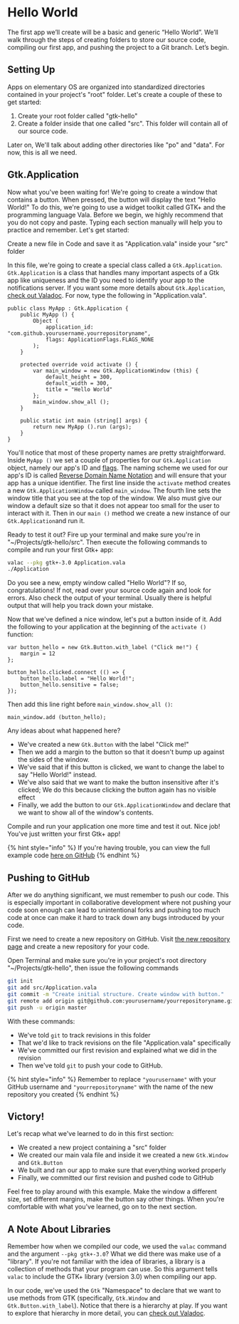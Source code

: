 # Hello World

The first app we’ll create will be a basic and generic “Hello World”. We’ll walk through the steps of creating folders to store our source code, compiling our first app, and pushing the project to a Git branch. Let’s begin.

## Setting Up

Apps on elementary OS are organized into standardized directories contained in your project's "root" folder. Let's create a couple of these to get started:

1. Create your root folder called "gtk-hello"
2. Create a folder inside that one called "src". This folder will contain all of our source code.

Later on, We'll talk about adding other directories like "po" and "data". For now, this is all we need.

## Gtk.Application

Now what you've been waiting for! We're going to create a window that contains a button. When pressed, the button will display the text "Hello World!" To do this, we're going to use a widget toolkit called GTK+ and the programming language Vala. Before we begin, we highly recommend that you do not copy and paste. Typing each section manually will help you to practice and remember. Let's get started:

Create a new file in Code and save it as "Application.vala" inside your "src" folder

In this file, we're going to create a special class called a `Gtk.Application`. `Gtk.Application` is a class that handles many important aspects of a Gtk app like uniqueness and the ID you need to identify your app to the notifications server. If you want some more details about `Gtk.Application`, [check out Valadoc](https://valadoc.org/gtk+-3.0/Gtk.Application). For now, type the following in "Application.vala".

```vala
public class MyApp : Gtk.Application {
    public MyApp () {
        Object (
            application_id: "com.github.yourusername.yourrepositoryname",
            flags: ApplicationFlags.FLAGS_NONE
        );
    }

    protected override void activate () {
        var main_window = new Gtk.ApplicationWindow (this) {
            default_height = 300,
            default_width = 300,
            title = "Hello World"
        };
        main_window.show_all ();
    }

    public static int main (string[] args) {
        return new MyApp ().run (args);
    }
}
```

You'll notice that most of these property names are pretty straightforward. Inside `MyApp ()` we set a couple of properties for our `Gtk.Application` object, namely our app's ID and [flags](https://valadoc.org/gio-2.0/GLib.ApplicationFlags.html). The naming scheme we used for our app's ID is called [Reverse Domain Name Notation](https://en.wikipedia.org/wiki/Reverse_domain_name_notation) and will ensure that your app has a unique identifier. The first line inside the `activate` method creates a new `Gtk.ApplicationWindow` called `main_window`. The fourth line sets the window title that you see at the top of the window. We also must give our window a default size so that it does not appear too small for the user to interact with it. Then in our `main ()` method we create a new instance of our `Gtk.Application`and run it.

Ready to test it out? Fire up your terminal and make sure you're in "~/Projects/gtk-hello/src". Then execute the following commands to compile and run your first Gtk+ app:

```bash
valac --pkg gtk+-3.0 Application.vala
./Application
```

Do you see a new, empty window called "Hello World"? If so, congratulations! If not, read over your source code again and look for errors. Also check the output of your terminal. Usually there is helpful output that will help you track down your mistake.

Now that we've defined a nice window, let's put a button inside of it. Add the following to your application at the beginning of the `activate ()` function:

```vala
var button_hello = new Gtk.Button.with_label ("Click me!") {
    margin = 12
};

button_hello.clicked.connect (() => {
    button_hello.label = "Hello World!";
    button_hello.sensitive = false;
});
```

Then add this line right before `main_window.show_all ()`:

```vala
main_window.add (button_hello);
```

Any ideas about what happened here?

* We've created a new `Gtk.Button` with the label "Click me!"
* Then we add a margin to the button so that it doesn't bump up against the sides of the window.
* We've said that if this button is clicked, we want to change the label to say "Hello World!" instead.
* We've also said that we want to make the button insensitive after it's clicked; We do this because clicking the button again has no visible effect
* Finally, we add the button to our `Gtk.ApplicationWindow` and declare that we want to show all of the window's contents.

Compile and run your application one more time and test it out. Nice job! You've just written your first Gtk+ app!

{% hint style="info" %}
If you're having trouble, you can view the full example code [here on GitHub](https://github.com/vala-lang/examples/blob/hello-world/Application.vala)
{% endhint %}

## Pushing to GitHub

After we do anything significant, we must remember to push our code. This is especially important in collaborative development where not pushing your code soon enough can lead to unintentional forks and pushing too much code at once can make it hard to track down any bugs introduced by your code.

First we need to create a new repository on GitHub. Visit [the new repository page](https://github.com/new) and create a new repository for your code.

Open Terminal and make sure you're in your project's root directory "~/Projects/gtk-hello", then issue the following commands

```bash
git init
git add src/Application.vala
git commit -m "Create initial structure. Create window with button."
git remote add origin git@github.com:yourusername/yourrepositoryname.git
git push -u origin master
```

With these commands:

* We've told `git` to track revisions in this folder
* That we'd like to track revisions on the file "Application.vala" specifically
* We've committed our first revision and explained what we did in the revision
* Then we've told `git` to push your code to GitHub.

{% hint style="info" %}
Remember to replace `"yourusername"` with your GitHub username and `"yourrepositoryname"` with the name of the new repository you created
{% endhint %}

## Victory!

Let's recap what we've learned to do in this first section:

* We created a new project containing a "src" folder
* We created our main vala file and inside it we created a new `Gtk.Window` and `Gtk.Button`
* We built and ran our app to make sure that everything worked properly
* Finally, we committed our first revision and pushed code to GitHub

Feel free to play around with this example. Make the window a different size, set different margins, make the button say other things. When you're comfortable with what you've learned, go on to the next section.

## A Note About Libraries

Remember how when we compiled our code, we used the `valac` command and the argument `--pkg gtk+-3.0`? What we did there was make use of a "library". If you're not familiar with the idea of libraries, a library is a collection of methods that your program can use. So this argument tells `valac` to include the GTK+ library \(version 3.0\) when compiling our app.

In our code, we've used the `Gtk` "Namespace" to declare that we want to use methods from GTK \(specifically, `Gtk.Window` and `Gtk.Button.with_label`\). Notice that there is a hierarchy at play. If you want to explore that hierarchy in more detail, you can [check out Valadoc](https://valadoc.org/gtk+-3.0/Gtk.Button).
